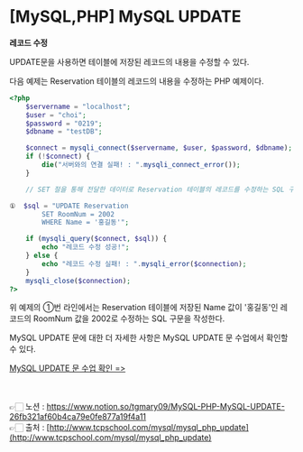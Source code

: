 # [MySQL,PHP] **MySQL UPDATE**

**레코드 수정**

UPDATE문을 사용하면 테이블에 저장된 레코드의 내용을 수정할 수 있다.

다음 예제는 Reservation 테이블의 레코드의 내용을 수정하는 PHP 예제이다.

```php
<?php
    $servername = "localhost";
    $user = "choi";
    $password = "0219";
    $dbname = "testDB";

    $connect = mysqli_connect($servername, $user, $password, $dbname);
    if (!$connect) {
        die("서버와의 연결 실패! : ".mysqli_connect_error());
    }

    // SET 절을 통해 전달한 데이터로 Reservation 테이블의 레코드를 수정하는 SQL 구문

①  $sql = "UPDATE Reservation
        SET RoomNum = 2002
        WHERE Name = '홍길동'";

    if (mysqli_query($connect, $sql)) {
        echo "레코드 수정 성공!";
    } else {
        echo "레코드 수정 실패! : ".mysqli_error($connection);
    }
    mysqli_close($connection);
?>
```

위 예제의 ①번 라인에서는 Reservation 테이블에 저장된 Name 값이 '홍길동'인 레코드의 
RoomNum 값을 2002로 수정하는 SQL 구문을 작성한다.

MySQL UPDATE 문에 대한 더 자세한 사항은 MySQL UPDATE 문 수업에서 확인할 수 있다.

[MySQL UPDATE 문 수업 확인 =>](http://www.tcpschool.com/mysql/mysql_basic_update)

<br><br>
👉🏻 노션 : https://www.notion.so/tgmary09/MySQL-PHP-MySQL-UPDATE-26fb321af60b4ca79e0fe877a19f4a11
<br>
👉🏻 출처 : [http://www.tcpschool.com/mysql/mysql_php_update](http://www.tcpschool.com/mysql/mysql_php_update)
